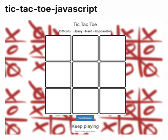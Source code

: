 # tic-tac-toe-javascript
![alt text](https://github.com/ronmelcuba10/tic-tac-toe-javascript/blob/master/background/TicTacToeCapture.PNG?raw=true)
